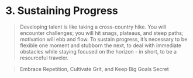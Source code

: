 # 3. Sustaining Progress

> Developing talent is like taking a cross-country hike. You will encounter challenges; you will hit snags, plateaus, and steep paths; motivation will ebb and flow. To sustain progress, it’s necessary to be flexible one moment and stubborn the next, to deal with immediate obstacles while staying focused on the horizon - in short, to be a resourceful traveler.

> Embrace Repetition, Cultivate Grit, and Keep Big Goals Secret 